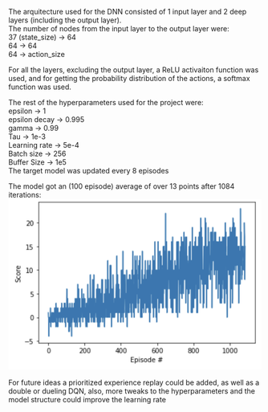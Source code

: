 The arquitecture used for the DNN consisted of 1 input layer and  2 deep layers (including the output layer).  
The number of nodes from the input layer to the output layer were:  
  37 (state_size) -> 64</br> 
  64 -> 64</br>
  64 -> action_size</br>
  
For all the layers, excluding the output layer, a ReLU activaiton function was used, and for getting the probability distribution of the actions, a softmax function was used. 

The rest of the hyperparameters used for the project were:  
  epsilon -> 1</br>
  epsilon decay -> 0.995</br>
  gamma -> 0.99</br>
  Tau -> 1e-3</br>
  Learning rate -> 5e-4</br>
  Batch size -> 256</br>
  Buffer Size -> 1e5</br>
  The target model was updated every 8 episodes

The model got an (100 episode) average of over 13 points after 1084 iterations:
![GitHub Logo](/resources/learningGraph2.png)


For future ideas a prioritized experience replay could be added, as well as a double or dueling DQN, also, more tweaks to the hyperparameters and the model structure could improve the learning rate
